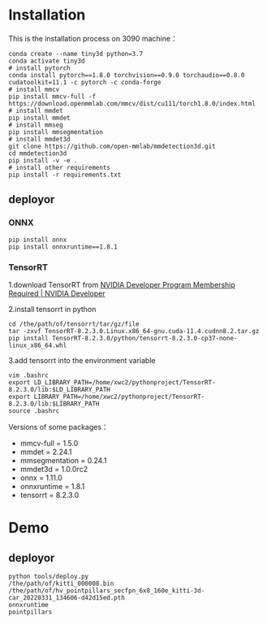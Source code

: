 # Installation

This is the installation process on 3090 machine：

```shell
conda create --name tiny3d python=3.7
conda activate tiny3d
# install pytorch
conda install pytorch==1.8.0 torchvision==0.9.0 torchaudio==0.8.0 cudatoolkit=11.1 -c pytorch -c conda-forge
# install mmcv
pip install mmcv-full -f https://download.openmmlab.com/mmcv/dist/cu111/torch1.8.0/index.html
# install mmdet
pip install mmdet
# install mmseg
pip install mmsegmentation
# install mmdet3d
git clone https://github.com/open-mmlab/mmdetection3d.git
cd mmdetection3d
pip install -v -e .
# install other requirements
pip install -r requirements.txt
```



## deployor

### ONNX

```shell
pip install onnx
pip install onnxruntime==1.8.1
```



### TensorRT

1.download TensorRT from [NVIDIA Developer Program Membership Required | NVIDIA Developer](https://developer.nvidia.com/nvidia-tensorrt-download)

2.install tensorrt in python

```shell
cd /the/path/of/tensorrt/tar/gz/file
tar -zxvf TensorRT-8.2.3.0.Linux.x86_64-gnu.cuda-11.4.cudnn8.2.tar.gz
pip install TensorRT-8.2.3.0/python/tensorrt-8.2.3.0-cp37-none-linux_x86_64.whl
```

3.add tensorrt into the environment variable

```shell
vim .bashrc
export LD_LIBRARY_PATH=/home/xwc2/pythonproject/TensorRT-8.2.3.0/lib:$LD_LIBRARY_PATH
export LIBRARY_PATH=/home/xwc2/pythonproject/TensorRT-8.2.3.0/lib:$LIBRARY_PATH
source .bashrc
```









Versions of some packages：

- mmcv-full = 1.5.0
- mmdet = 2.24.1
- mmsegmentation = 0.24.1
- mmdet3d = 1.0.0rc2
- onnx = 1.11.0
- onnxruntime = 1.8.1
- tensorrt = 8.2.3.0





# Demo

## deployor

```shell
python tools/deploy.py
/the/path/of/kitti_000008.bin
/the/path/of/hv_pointpillars_secfpn_6x8_160e_kitti-3d-car_20220331_134606-d42d15ed.pth
onnxruntime
pointpillars
```























